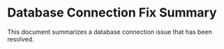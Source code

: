 # Database Connection Fix Summary

This document summarizes a database connection issue that has been resolved.